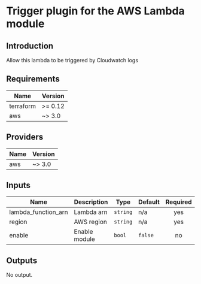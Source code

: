 # Trigger plugin for the AWS Lambda module

## Introduction  
Allow this lambda to be triggered by Cloudwatch logs

## Requirements

| Name | Version |
|------|---------|
| terraform | >= 0.12 |
| aws | ~> 3.0 |

## Providers

| Name | Version |
|------|---------|
| aws | ~> 3.0 |

## Inputs

| Name | Description | Type | Default | Required |
|------|-------------|------|---------|:--------:|
| lambda_function_arn | Lambda arn | `string` | n/a | yes |
| region | AWS region | `string` | n/a | yes |
| enable | Enable module | `bool` | `false` | no |

## Outputs

No output.

